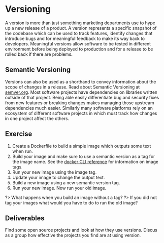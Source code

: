 # Versioning

A version is more than just something marketing departments use to hype up a new release of a product. A version represents a specific snapshot of the codebase which can be used to track features, identify changes that introduce bugs and for meaningful feedback to make its way back to developers. Meaningful versions allow software to be tested in different environment before being deployed to production and for a release to be rolled back if there are problems.

## Semantic Versioning

Versions can also be used as a shorthand to convey information about the scope of changes in a release. Read about Semantic Versioning at [semver.org](http://semver.org/). Most software projects have dependencies on libraries written outside of that project. Being able easily differentiate bug and security fixes from new features or breaking changes makes managing those upstream dependencies much easier. Similarly many software platforms rely on an ecosystem of different software projects in which must track how changes in one project affect the others.

## Exercise 

1. Create a Dockerfile to build a simple image which outputs some text when run.
2. Build your image and make sure to use a semantic version as a tag for the image name. See the [docker CLI reference](https://docs.docker.com/engine/reference/commandline/build/#tag-an-image--t) for information on image tags.
3. Run your new image using the image tag.
4. Update your image to change the output text.
5. Build a new image using a new semantic version tag.
6. Run your new image. Now run your old image. 

?> What happens when you build an image without a tag?
?> If you did not tag your images what would you have to do to run the old image?

## Deliverables

Find some open source projects and look at how they use versions. Discus as a group how effective the projects you find are at using version.
